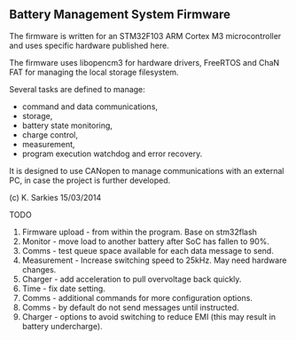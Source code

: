 Battery Management System Firmware
----------------------------------

The firmware is written for an STM32F103 ARM Cortex M3 microcontroller and uses
specific hardware published here.

The firmware uses libopencm3 for hardware drivers, FreeRTOS and ChaN FAT for
managing the local storage filesystem.

Several tasks are defined to manage:

- command and data communications,
- storage,
- battery state monitoring,
- charge control,
- measurement,
- program execution watchdog and error recovery.

It is designed to use CANopen to manage communications with an external PC, in
case the project is further developed.

(c) K. Sarkies 15/03/2014

TODO

1. Firmware upload - from within the program. Base on stm32flash
2. Monitor - move load to another battery after SoC has fallen to 90%.
3. Comms - test queue space available for each data message to send.
4. Measurement - Increase switching speed to 25kHz. May need hardware changes.
5. Charger - add acceleration to pull overvoltage back quickly.
6. Time - fix date setting.
7. Comms - additional commands for more configuration options.
8. Comms - by default do not send messages until instructed.
9. Charger - options to avoid switching to reduce EMI (this may result in battery
   undercharge).

